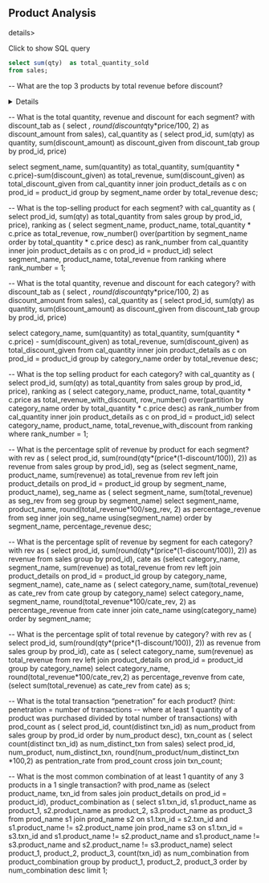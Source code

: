 ## Product Analysis

details>
<summary>Click to show SQL query</summary>
  
```sql
select sum(qty)  as total_quantity_sold
from sales;
```

</details>

--  What are the top 3 products by total revenue before discount?
<details>
with cal_quantity as (
	select prod_id, sum(qty) as total_quantity, price
	from sales
	group by prod_id, price)
select product_name, total_quantity * c.price as total_revenue_bd
from cal_quantity as c
inner join product_details
on prod_id = product_id
order by total_revenue_bd desc
limit 3;

</details>
 
 -- What is the total quantity, revenue and discount for each segment?
 with discount_tab as (
	select *, round(discount*qty*price/100, 2) as discount_amount
    	from sales),
cal_quantity as (
	select prod_id, sum(qty) as quantity, sum(discount_amount) as discount_given
	from discount_tab
	group by prod_id, price)

select segment_name, sum(quantity) as total_quantity, 
	 sum(quantity * c.price)-sum(discount_given) as total_revenue, 
	 sum(discount_given) as total_discount_given
from cal_quantity 
inner join product_details as c
on prod_id = product_id
group by segment_name
order by total_revenue desc;


-- What is the top-selling product for each segment?
with cal_quantity as (
	select prod_id, sum(qty) as total_quantity
from sales
group by prod_id, price),
ranking as (
	select segment_name, product_name, total_quantity * c.price as total_revenue,
		row_number() over(partition by segment_name order by total_quantity * c.price desc) as rank_number
	from cal_quantity 
	inner join product_details as c
	on prod_id = product_id)
	select segment_name, product_name, total_revenue
	from ranking 
	where rank_number = 1;


-- What is the total quantity, revenue and discount for each category?
with discount_tab as (
	select *, round(discount*qty*price/100, 2) as discount_amount
    	from sales),
cal_quantity as (
	select prod_id, sum(qty) as quantity, sum(discount_amount) as discount_given
	from discount_tab
	group by prod_id, price)

select category_name, sum(quantity) as total_quantity, 
	sum(quantity * c.price) - sum(discount_given) as total_revenue, 
	sum(discount_given) as total_discount_given
from cal_quantity 
inner join product_details as c
on prod_id = product_id
group by category_name
order by total_revenue desc;


-- What is the top selling product for each category?
with cal_quantity as (
	select prod_id, sum(qty) as total_quantity
from sales
group by prod_id, price),
ranking as (
	select category_name, product_name, total_quantity * c.price as total_revenue_with_discount,
		row_number() over(partition by category_name order by total_quantity * c.price desc) as rank_number
	from cal_quantity 
	inner join product_details as c
	on prod_id = product_id)
select category_name, product_name, total_revenue_with_discount
from ranking 
where rank_number = 1;


-- What is the percentage split of revenue by product for each segment?
with rev as (
	select prod_id, sum(round(qty*(price*(1-discount/100)), 2)) as revenue
from sales
group by prod_id),
seg as (select segment_name, product_name, sum(revenue) as total_revenue
	from rev 
	left join product_details
	on prod_id = product_id
	group by segment_name, product_name),
seg_name as (
	select segment_name, sum(total_revenue) as seg_rev 
    	from seg 
    	group by segment_name)
select segment_name, product_name, round(total_revenue*100/seg_rev, 2) as percentage_revenue
from seg
inner join seg_name using(segment_name)
order by segment_name, percentage_revenue desc;


-- What is the percentage split of revenue by segment for each category?
with rev as (
	select prod_id, sum(round(qty*(price*(1-discount/100)), 2)) as revenue
	from sales
	group by prod_id),
cate as (select category_name, segment_name, sum(revenue) as total_revenue
	from rev 
	left join product_details
	on prod_id = product_id
	group by category_name, segment_name),
cate_name as (
	select category_name, sum(total_revenue) as cate_rev 
    from cate 
    group by category_name)
select category_name, segment_name, round(total_revenue*100/cate_rev, 2) as percentage_revenue
from cate
inner join cate_name using(category_name)
order by segment_name;


--  What is the percentage split of total revenue by category?
with rev as (
	select prod_id, sum(round(qty*(price*(1-discount/100)), 2)) as revenue
	from sales
	group by prod_id),
cate as (
	select category_name, sum(revenue) as total_revenue
	from rev
	left join product_details
	on prod_id = product_id
	group by category_name)
select category_name, round(total_revenue*100/cate_rev,2) as percentage_revenve
from cate, (select sum(total_revenue) as cate_rev 
		from cate) as s;

-- What is the total transaction “penetration” for each product? (hint: penetration = number of transactions
-- where at least 1 quantity of a product was purchased divided by total number of transactions)
with prod_count as (
	select prod_id, count(distinct txn_id) as num_product
	from sales
	group by prod_id
	order by num_product desc),
txn_count as (
	select count(distinct txn_id) as num_distinct_txn 
	from sales)
select prod_id, num_product, num_distinct_txn, round(num_product/num_distinct_txn *100,2) as pentration_rate
from prod_count
cross join txn_count;


-- What is the most common combination of at least 1 quantity of any 3 products in a 1 single transaction?
with prod_name as (select product_name, txn_id
from sales
join product_details
on prod_id = product_id),
product_combination as (
	select s1.txn_id, s1.product_name as product_1, s2.product_name as product_2, s3.product_name as product_3
	from prod_name s1
	join prod_name s2 on s1.txn_id = s2.txn_id and s1.product_name != s2.product_name 
	join prod_name s3 on s1.txn_id = s3.txn_id 
	and s1.product_name != s2.product_name 
	and s1.product_name != s3.product_name 
	and s2.product_name != s3.product_name)
select product_1, product_2, product_3, count(txn_id) as num_combination
from product_combination
group by product_1, product_2, product_3
order by num_combination desc
limit 1;
